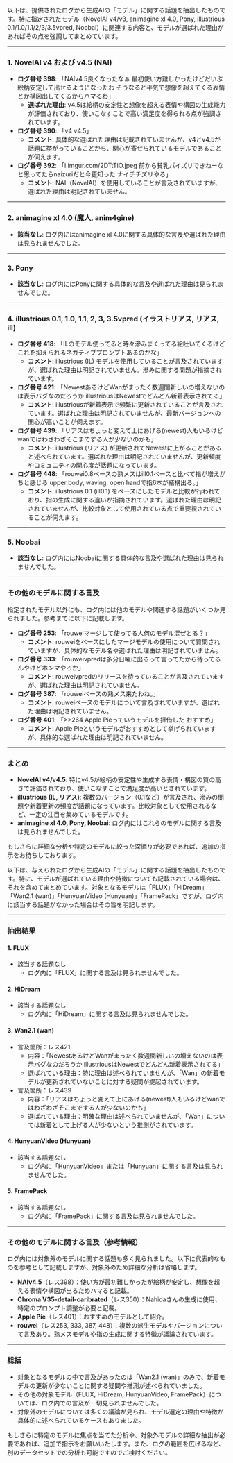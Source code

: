以下は、提供されたログから生成AIの「モデル」に関する話題を抽出したものです。特に指定されたモデル（NovelAI v4/v3, animagine xl 4.0, Pony, illustrious 0.1/1.0/1.1/2/3/3.5vpred, Noobai）に関連する内容と、モデルが選ばれた理由があればその点を強調してまとめています。

---

### 1. NovelAI v4 および v4.5 (NAI)
- **ログ番号 398**: 「NAIv4.5良くなったなぁ 最初使い方難しかったけどだいぶ絵柄安定して出せるようになったわ そうなると平気で想像を超えてくる表情とか構図出してくるからハマるわ」
  - **選ばれた理由**: v4.5は絵柄の安定性と想像を超える表情や構図の生成能力が評価されており、使いこなすことで高い満足度を得られる点が強調されています。
- **ログ番号 390**: 「v4    v4.5」
  - **コメント**: 具体的な選ばれた理由は記載されていませんが、v4とv4.5が話題に挙がっていることから、関心が寄せられているモデルであることが伺えます。
- **ログ番号 392**: 「i.imgur.com/2DTtTiO.jpeg 前から貧乳パイズリできねーなと思ってたらnaizuriだと今更知った ナイチチズリやろ」
  - **コメント**: NAI（NovelAI）を使用していることが言及されていますが、選ばれた理由は明記されていません。

---

### 2. animagine xl 4.0 (魔人, anim4gine)
- **該当なし**: ログ内にはanimagine xl 4.0に関する具体的な言及や選ばれた理由は見られませんでした。

---

### 3. Pony
- **該当なし**: ログ内にはPonyに関する具体的な言及や選ばれた理由は見られませんでした。

---

### 4. illustrious 0.1, 1.0, 1.1, 2, 3, 3.5vpred (イラストリアス, リアス, ill)
- **ログ番号 418**: 「ILのモデル使ってると時々滲みまくってる絵吐いてくるけど これを抑えられるネガティブプロンプトあるのかな」
  - **コメント**: illustrious (IL) モデルを使用していることが言及されていますが、選ばれた理由は明記されていません。滲みに関する問題が指摘されています。
- **ログ番号 421**: 「NewestあるけどWanがまったく数週間新しいの増えないのは表示バグなのだろうか illustriousはNewestでどんどん新着表示されてる」
  - **コメント**: illustriousが新着表示で頻繁に更新されていることが言及されています。選ばれた理由は明記されていませんが、最新バージョンへの関心が高いことが伺えます。
- **ログ番号 439**: 「リアスはちょっと変えて上にあげる(newest)人もいるけどwanではわざわざそこまでする人が少ないのかも」
  - **コメント**: illustrious (リアス) が更新されてNewestに上がることがあると述べられています。選ばれた理由は明記されていませんが、更新頻度やコミュニティの関心度が話題になっています。
- **ログ番号 448**: 「rouwei0.8ベースの熟メスはill0.1ベースと比べて指が増えがちと感じる upper body, waving, open handで指6本が結構出る。」
  - **コメント**: illustrious 0.1 (ill0.1) をベースにしたモデルと比較が行われており、指の生成に関する違いが指摘されています。選ばれた理由は明記されていませんが、比較対象として使用されている点で重要視されていることが伺えます。

---

### 5. Noobai
- **該当なし**: ログ内にはNoobaiに関する具体的な言及や選ばれた理由は見られませんでした。

---

### その他のモデルに関する言及
指定されたモデル以外にも、ログ内には他のモデルや関連する話題がいくつか見られました。参考までに以下に記載します。
- **ログ番号 253**: 「rouweiマージして使ってる人何のモデル混ぜとる？」
  - **コメント**: rouweiをベースにしたマージモデルの使用について質問されていますが、具体的なモデル名や選ばれた理由は明記されていません。
- **ログ番号 333**: 「rouweivpredは多分日曜に出るって言ってたから待ってるんやけどホンマやろか」
  - **コメント**: rouweivpredのリリースを待っていることが言及されていますが、選ばれた理由は明記されていません。
- **ログ番号 387**: 「rouweiベースの熟メス来たわね。」
  - **コメント**: rouweiベースのモデルについて言及されていますが、選ばれた理由は明記されていません。
- **ログ番号 401**: 「>>264 Apple Pieっていうモデルを拝借した おすすめ」
  - **コメント**: Apple Pieというモデルがおすすめとして挙げられていますが、具体的な選ばれた理由は明記されていません。

---

### まとめ
- **NovelAI v4/v4.5**: 特にv4.5が絵柄の安定性や生成する表情・構図の質の高さで評価されており、使いこなすことで満足度が高いとされています。
- **illustrious (IL, リアス)**: 複数のバージョン（0.1など）が言及され、滲みの問題や新着更新の頻度が話題になっています。比較対象として使用されるなど、一定の注目を集めているモデルです。
- **animagine xl 4.0, Pony, Noobai**: ログ内にはこれらのモデルに関する言及は見られませんでした。

もしさらに詳細な分析や特定のモデルに絞った深掘りが必要であれば、追加の指示をお待ちしております。

以下は、与えられたログから生成AIの「モデル」に関する話題を抽出したものです。特に、モデルが選ばれている理由や特徴についても記載されている場合は、それを含めてまとめています。対象となるモデルは「FLUX」「HiDream」「Wan2.1 (wan)」「HunyuanVideo (Hunyuan)」「FramePack」ですが、ログ内に該当する話題がなかった場合はその旨を明記します。

---

### 抽出結果

#### 1. FLUX
- 該当する話題なし
  - ログ内に「FLUX」に関する言及は見られませんでした。

#### 2. HiDream
- 該当する話題なし
  - ログ内に「HiDream」に関する言及は見られませんでした。

#### 3. Wan2.1 (wan)
- 言及箇所：レス421
  - 内容：「NewestあるけどWanがまったく数週間新しいの増えないのは表示バグなのだろうか illustriousはNewestでどんどん新着表示されてる」
  - 選ばれている理由：特に理由は述べられていませんが、「Wan」の新着モデルが更新されていないことに対する疑問が提起されています。
- 言及箇所：レス439
  - 内容：「リアスはちょっと変えて上にあげる(newest)人もいるけどwanではわざわざそこまでする人が少ないのかも」
  - 選ばれている理由：明確な理由は述べられていませんが、「Wan」については新着として上げる人が少ないという推測がされています。

#### 4. HunyuanVideo (Hunyuan)
- 該当する話題なし
  - ログ内に「HunyuanVideo」または「Hunyuan」に関する言及は見られませんでした。

#### 5. FramePack
- 該当する話題なし
  - ログ内に「FramePack」に関する言及は見られませんでした。

---

### その他のモデルに関する言及（参考情報）
ログ内には対象外のモデルに関する話題も多く見られました。以下に代表的なものを参考として記載しますが、対象外のため詳細な分析は省略します。
- **NAIv4.5**（レス398）：使い方が最初難しかったが絵柄が安定し、想像を超える表情や構図が出るためハマると記載。
- **Chroma V35-detail-caribrated**（レス350）：Nahidaさんの生成に使用、特定のプロンプト調整が必要と記載。
- **Apple Pie**（レス401）：おすすめのモデルとして紹介。
- **rouwei**（レス253, 333, 387, 448）：複数の派生モデルやバージョンについて言及あり。熟メスモデルや指の生成に関する特徴が議論されています。

---

### 総括
- 対象となるモデルの中で言及があったのは「Wan2.1 (wan)」のみで、新着モデルの更新が少ないことに関する疑問や推測が述べられていました。
- その他の対象モデル（FLUX, HiDream, HunyuanVideo, FramePack）については、ログ内での言及が一切見られませんでした。
- 対象外のモデルについては多くの議論が見られ、モデル選定の理由や特徴が具体的に述べられているケースもありました。

もしさらに特定のモデルに焦点を当てた分析や、対象外モデルの詳細な抽出が必要であれば、追加で指示をお願いいたします。また、ログの範囲を広げるなど、別のデータセットでの分析も可能ですのでご検討ください。

